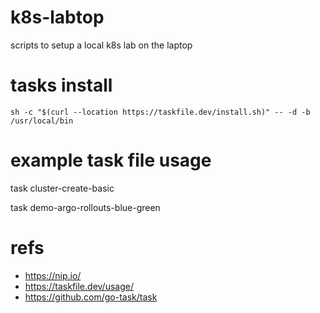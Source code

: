 # k8s-labtop
scripts to setup a local k8s lab on the laptop

# tasks install
`sh -c "$(curl --location https://taskfile.dev/install.sh)" -- -d -b /usr/local/bin`

# example task file usage
task cluster-create-basic

task demo-argo-rollouts-blue-green

# refs
- https://nip.io/
- https://taskfile.dev/usage/
- https://github.com/go-task/task
